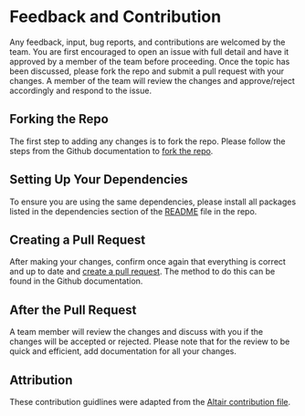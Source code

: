 # Feedback and Contribution

Any feedback, input, bug reports, and contributions are welcomed by the team. You are first encouraged to open an issue with full detail and have it approved by a member of the team before proceeding. Once the topic has been discussed, please fork the repo and submit a pull request with your changes. A member of the team will review the changes and approve/reject accordingly and respond to the issue.

## Forking the Repo

The first step to adding any changes is to fork the repo. Please follow the steps from the Github documentation to [fork the repo](https://docs.github.com/en/get-started/quickstart/fork-a-repo).

## Setting Up Your Dependencies

To ensure you are using the same dependencies, please install all packages listed in the dependencies section of the [README](https://github.com/erictsai1208/f1-2021-dash/blob/main/README.md) file in the repo.

## Creating a Pull Request

After making your changes, confirm once again that everything is correct and up to date and [create a pull request](https://docs.github.com/en/pull-requests/collaborating-with-pull-requests/proposing-changes-to-your-work-with-pull-requests/creating-a-pull-request). The method to do this can be found in the Github documentation.

## After the Pull Request

A team member will review the changes and discuss with you if the changes will be accepted or rejected. Please note that for the review to be quick and efficient, add documentation for all your changes.

## Attribution
These contribution guidlines were adapted from the [Altair contribution file](https://github.com/altair-viz/altair/blob/master/CONTRIBUTING.md).
